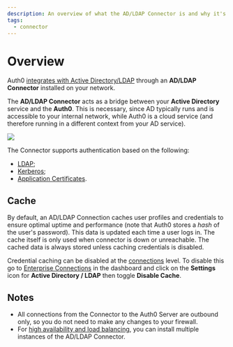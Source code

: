 ```yaml
---
description: An overview of what the AD/LDAP Connector is and why it's necessary.
tags:
  - connector
---
```


# Overview

Auth0 [integrates with Active Directory/LDAP](/connections/enterprise/active-directory) through an **AD/LDAP Connector** installed on your network.

The **AD/LDAP Connector** acts as a bridge between your **Active Directory** service and the **Auth0**. This is necessary, since AD typically runs and is accessible to your internal network, while Auth0 is a cloud service (and therefore running in a different context from your AD service).

![](/media/articles/connector/ad-data-flow.png)

The Connector supports authentication based on the following:

* [LDAP](/protocols/ldap);
* [Kerberos](/connector/kerberos);
* [Application Certificates](/connector/application-certificates).

## Cache

By default, an AD/LDAP Connection caches user profiles and credentials to ensure optimal uptime and performance (note that Auth0 stores a *hash* of the user's password). This data is updated each time a user logs in. The cache itself is only used when connector is down or unreachable. The cached data is always stored unless caching credentials is disabled.

Credential caching can be disabled at the [connections](/identityproviders) level. To disable this go to [Enterprise Connections](${manage_url}/#/connections/enterprise) in the dashboard and click on the **Settings** icon for **Active Directory / LDAP** then toggle **Disable Cache**.

## Notes

* All connections from the Connector to the Auth0 Server are outbound only, so you do not need to make any changes to your firewall.
* For [high availability and load balancing](/connector/high-availability), you can install multiple instances of the AD/LDAP Connector.
